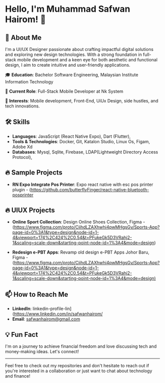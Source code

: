 # Hello, I'm Muhammad Safwan Hairom! 👋

## 🚀 About Me
I'm a UI/UX Designer passionate about crafting impactful digital solutions and exploring new design technologies. With a strong foundation in full-stack mobile development and a keen eye for both aesthetic and functional design, I aim to create intuitive and user-friendly applications.

🎓 **Education**: Bachelor Software Engineering, Malaysian Institute Information Technology

💼 **Current Role**: Full-Stack Mobile Developer at Nk System 

🎯 **Interests**: Mobile development, Front-End, UiUx Design, side hustles, and tech innovations.

## 🛠 Skills
- **Languages**: JavaScript (React Native Expo), Dart (Flutter), 
- **Tools & Technologies**: Docker, Git, Katalon Studio, Linux Os, Figam, Adobe Xd
- **Databases**: Mysql, Sqlite, Firebase, LDAP(Lightweight Directory Access Protocol), 

## 🔥 Sample Projects
- **RN Expo Integrate Pos Printer**: Expo react native with esc pos printer plugin - (https://github.com/butterflyFinger/react-native-bluetooth-posprinter

## 🔥 UIUX Projects
- **Online Sport Collection**: Design Online Shoes Collection, Figma - (https://www.figma.com/proto/CiihdLZAXhwhi4pwMHgsGv/Sports-App?page-id=0%3A1&type=design&node-id=1-4&viewport=174%2C424%2C0.54&t=PFukeGk5D3VRahj2-1&scaling=scale-down&starting-point-node-id=1%3A4&mode=design)
  
- **Redesign e-PBT Apps**: Revamp old design e-PBT Apps Johor Baru, Figma - ([https://www.figma.com/proto/CiihdLZAXhwhi4pwMHgsGv/Sports-App?page-id=0%3A1&type=design&node-id=1-4&viewport=174%2C424%2C0.54&t=PFukeGk5D3VRahj2-1&scaling=scale-down&starting-point-node-id=1%3A4&mode=design)](https://www.figma.com/proto/bffXJ4rL4IPQmXg5Mz3UjS/NK-System-(M)-Sdn-Bhd---Client?type=design&node-id=111-14152&t=2rtXdP3Zj8xKr1Mg-1&scaling=min-zoom&page-id=107%3A5345&mode=design)


## 📫 How to Reach Me
- **LinkedIn**: linkedin-profile-lin](https://www.linkedin.com/in/safwanhairom/
- **Email**: safwanhairom@gmail.com

## 💡 Fun Fact
I'm on a journey to achieve financial freedom and love discussing tech and money-making ideas. Let's connect!

---

Feel free to check out my repositories and don't hesitate to reach out if you're interested in a collaboration or just want to chat about technology and finance!


